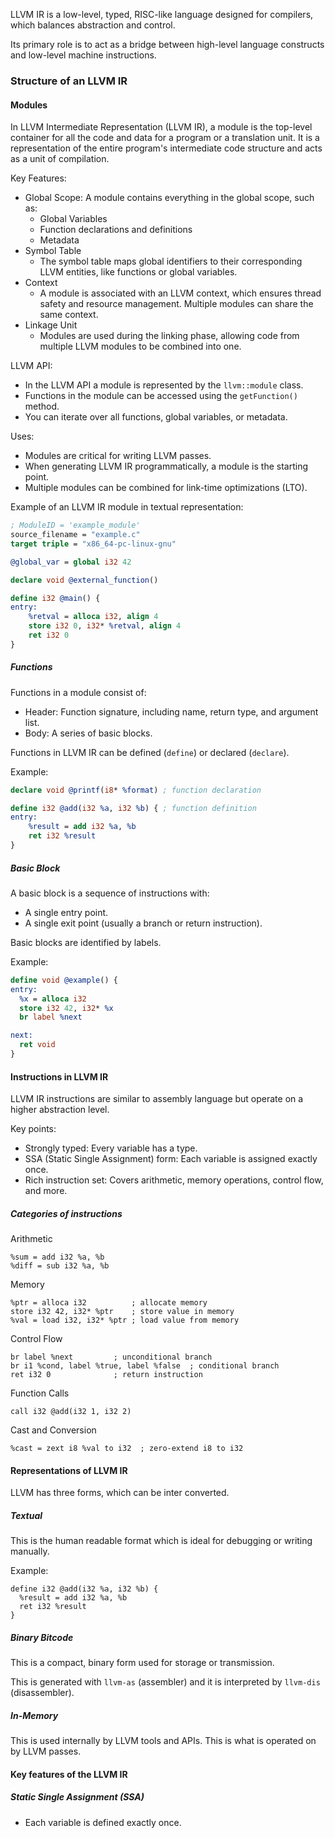 LLVM IR is a low-level, typed, RISC-like language designed for compilers, which balances abstraction and control. 

Its primary role is to act as a bridge between high-level language constructs and low-level machine instructions.

### Structure of an LLVM IR

#### Modules
In LLVM Intermediate Representation (LLVM IR), a module is the top-level container for all the code and data for a program or a translation unit. It is a representation of the entire program's intermediate code structure and acts as a unit of compilation.

Key Features:
- Global Scope: A module contains everything in the global scope, such as:
	- Global Variables
	- Function declarations and definitions
	- Metadata
- Symbol Table
	- The symbol table maps global identifiers to their corresponding LLVM entities, like functions or global variables.
- Context
	-  A module is associated with an LLVM context, which ensures thread safety and resource management. Multiple modules can share the same context.
- Linkage Unit
	-  Modules are used during the linking phase, allowing code from multiple LLVM modules to be combined into one.

LLVM API:
- In the LLVM API a module is represented by the `llvm::module` class.
- Functions in the module can be accessed using the `getFunction()` method.
- You can iterate over all functions, global variables, or metadata.

Uses:
- Modules are critical for writing LLVM passes.
- When generating LLVM IR programmatically, a module is the starting point.
- Multiple modules can be combined for link-time optimizations (LTO).

Example of an LLVM IR module in textual representation:
```llvm
; ModuleID = 'example_module' 
source_filename = "example.c" 
target triple = "x86_64-pc-linux-gnu" 

@global_var = global i32 42 

declare void @external_function()

define i32 @main() { 
entry: 
	%retval = alloca i32, align 4 
	store i32 0, i32* %retval, align 4 
	ret i32 0 
}
```

##### Functions
Functions in a module consist of:
- Header: Function signature, including name, return type, and argument list.
- Body: A series of basic blocks.

Functions in LLVM IR can be defined (`define`) or declared (`declare`).

Example:
```llvm
declare void @printf(i8* %format) ; function declaration 

define i32 @add(i32 %a, i32 %b) { ; function definition 
entry: 
	%result = add i32 %a, %b 
	ret i32 %result 
}
```


##### Basic Block
A basic block is a sequence of instructions with:
- A single entry point.
- A single exit point (usually a branch or return instruction).

Basic blocks are identified by labels.

Example:
```llvm
define void @example() {
entry:
  %x = alloca i32
  store i32 42, i32* %x
  br label %next

next:
  ret void
}
```


#### Instructions in LLVM IR
LLVM IR instructions are similar to assembly language but operate on a higher abstraction level. 

Key points:
- Strongly typed: Every variable has a type.
- SSA (Static Single Assignment) form: Each variable is assigned exactly once.
- Rich instruction set: Covers arithmetic, memory operations, control flow, and more.

##### Categories of instructions
Arithmetic
```
%sum = add i32 %a, %b
%diff = sub i32 %a, %b
```

Memory
```
%ptr = alloca i32          ; allocate memory
store i32 42, i32* %ptr    ; store value in memory
%val = load i32, i32* %ptr ; load value from memory
```

Control Flow
```
br label %next         ; unconditional branch
br i1 %cond, label %true, label %false  ; conditional branch
ret i32 0              ; return instruction
```

Function Calls
```
call i32 @add(i32 1, i32 2)
```

Cast and Conversion
```
%cast = zext i8 %val to i32  ; zero-extend i8 to i32
```

#### Representations of LLVM IR
LLVM has three forms, which can be inter converted.

##### Textual
This is the human readable format which is ideal for debugging or writing manually.

Example:
```
define i32 @add(i32 %a, i32 %b) {
  %result = add i32 %a, %b
  ret i32 %result
}
```

##### Binary Bitcode
This is a compact, binary form used for storage or transmission.

This is generated with `llvm-as` (assembler) and it is interpreted by `llvm-dis` (disassembler).

##### In-Memory
This is used internally by LLVM tools and APIs. This is what is operated on by LLVM passes.

#### Key features of the LLVM IR
##### Static Single Assignment (SSA)
- Each variable is defined exactly once.